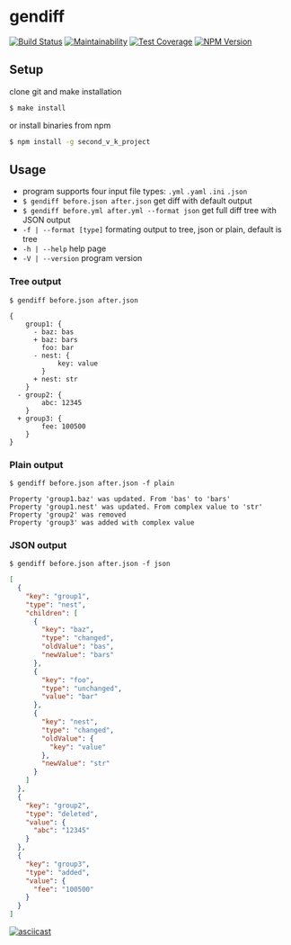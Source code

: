 # gendiff

[![Build Status](https://travis-ci.org/57Viktor57/project-lvl2-s329.svg?branch=master)](https://travis-ci.org/57Viktor57/project-lvl2-s329)
[![Maintainability](https://api.codeclimate.com/v1/badges/213c97e4dbe65dabc2e8/maintainability)](https://codeclimate.com/github/57Viktor57/project-lvl2-s329/maintainability)
[![Test Coverage](https://api.codeclimate.com/v1/badges/213c97e4dbe65dabc2e8/test_coverage)](https://codeclimate.com/github/57Viktor57/project-lvl2-s329/test_coverage)
[![NPM Version](http://img.shields.io/npm/v/second_v_k_project.svg?style=flat)](https://www.npmjs.org/package/second_v_k_project)

## Setup

clone git and make installation
```sh
$ make install
```
or install binaries from npm
```sh
$ npm install -g second_v_k_project
```

## Usage

* program supports four input file types: `.yml` `.yaml` `.ini` `.json`
* `$ gendiff before.json after.json` get diff with default output
* `$ gendiff before.yml after.yml --format json` get full diff tree with JSON output
* `-f | --format [type]` formating output to tree, json or plain, default is tree
* `-h | --help` help page
* `-V | --version` program version

### Tree output
`$ gendiff before.json after.json`
```
{
    group1: {
      - baz: bas
      + baz: bars
        foo: bar
      - nest: {
            key: value
        }
      + nest: str
    }
  - group2: {
        abc: 12345
    }
  + group3: {
        fee: 100500
    }
}
```
### Plain output
`$ gendiff before.json after.json -f plain`
```
Property 'group1.baz' was updated. From 'bas' to 'bars'
Property 'group1.nest' was updated. From complex value to 'str'
Property 'group2' was removed
Property 'group3' was added with complex value
```
### JSON output
`$ gendiff before.json after.json -f json`
```json
[
  {
    "key": "group1",
    "type": "nest",
    "children": [
      {
        "key": "baz",
        "type": "changed",
        "oldValue": "bas",
        "newValue": "bars"
      },
      {
        "key": "foo",
        "type": "unchanged",
        "value": "bar"
      },
      {
        "key": "nest",
        "type": "changed",
        "oldValue": {
          "key": "value"
        },
        "newValue": "str"
      }
    ]
  },
  {
    "key": "group2",
    "type": "deleted",
    "value": {
      "abc": "12345"
    }
  },
  {
    "key": "group3",
    "type": "added",
    "value": {
      "fee": "100500"
    }
  }
]
```

[![asciicast](https://asciinema.org/a/xwHqNIeWtQhN6YzFTDtKSTHLT.png)](https://asciinema.org/a/xwHqNIeWtQhN6YzFTDtKSTHLT)
